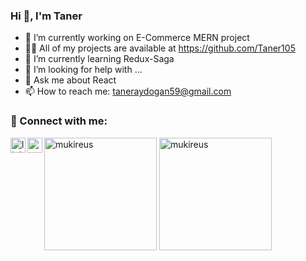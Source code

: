 ### Hi 👋, I'm Taner


- 🔭 I’m currently working on E-Commerce MERN project
- 👨‍💻 All of my projects are available at https://github.com/Taner105
- 🌱 I’m currently learning Redux-Saga
- 🤔 I’m looking for help with ...
- 💬 Ask me about React
- 📫 How to reach me: taneraydogan59@gmail.com


### 📩 Connect with me:

<img align="left" alt="linkedin | LinkedIn" width="24px" src="https://raw.githubusercontent.com/peterthehan/peterthehan/master/assets/linkedin.svg" />
<img align="left" height="24" width="24" src="https://cdn.jsdelivr.net/npm/simple-icons@v4/icons/gmail.svg" />



<img height="180em" align="center" src="https://github-readme-stats.vercel.app/api?username=Taner105&show_icons=true&locale=en&theme=algolia&include_all_commits=true&count_private=true" alt="mukireus"/>
  <img height="180em" align="center" src="https://github-readme-stats.vercel.app/api/top-langs?username=Taner105&show_icons=true&locale=en&layout=compact&langs_count=8&theme=algolia" alt="mukireus"/>



